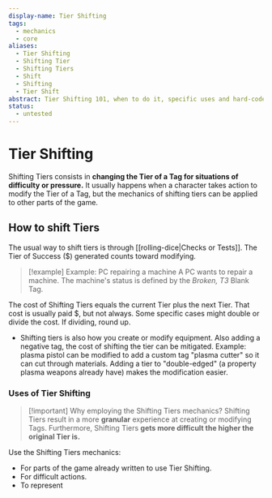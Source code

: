 ```yaml
---
display-name: Tier Shifting
tags:
  - mechanics
  - core
aliases:
  - Tier Shifting
  - Shifting Tier
  - Shifting Tiers
  - Shift
  - Shifting
  - Tier Shift
abstract: Tier Shifting 101, when to do it, specific uses and hard-coded cases
status:
  - untested
---
```


# Tier Shifting
Shifting Tiers consists in **changing the Tier of a Tag for situations of difficulty or pressure.** It usually happens when a character takes action to modify the Tier of a Tag, but the mechanics of shifting tiers can be applied to other parts of the game.

## How to shift Tiers
The usual way to shift tiers is through [[rolling-dice|Checks or Tests]]. The Tier of Success ($) generated counts toward modifying.

> [!example] Example: PC repairing a machine
> A PC wants to repair a machine. The machine's status is defined by the *Broken, T3* Blank Tag.

The cost of Shifting Tiers equals the current Tier plus the next Tier. That cost is usually paid $, but not always. Some specific cases might double or divide the cost. If dividing, round up.


- Shifting tiers is also how you create or modify equipment. Also adding a negative tag, the cost of shifting the tier can be mitigated. Example: plasma pistol can be modified to add a custom tag "plasma cutter" so it can cut through materials. Adding a tier to "double-edged" (a property plasma weapons already have) makes the modification easier.

### Uses of Tier Shifting
> [!important] Why employing the Shifting Tiers mechanics?
> Shifting Tiers result in a more **granular** experience at creating or modifying Tags. Furthermore, Shifting Tiers **gets more difficult the higher the original Tier is.**

 Use the Shifting Tiers mechanics:
 - For parts of the game already written to use Tier Shifting.
 - For difficult actions.
 - To represent
